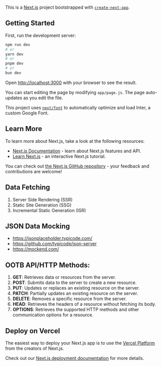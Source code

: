 This is a [Next.js](https://nextjs.org/) project bootstrapped with [`create-next-app`](https://github.com/vercel/next.js/tree/canary/packages/create-next-app).

## Getting Started

First, run the development server:

```bash
npm run dev
# or
yarn dev
# or
pnpm dev
# or
bun dev
```

Open [http://localhost:3000](http://localhost:3000) with your browser to see the result.

You can start editing the page by modifying `app/page.js`. The page auto-updates as you edit the file.

This project uses [`next/font`](https://nextjs.org/docs/basic-features/font-optimization) to automatically optimize and load Inter, a custom Google Font.

## Learn More

To learn more about Next.js, take a look at the following resources:

- [Next.js Documentation](https://nextjs.org/docs) - learn about Next.js features and API.
- [Learn Next.js](https://nextjs.org/learn) - an interactive Next.js tutorial.

You can check out [the Next.js GitHub repository](https://github.com/vercel/next.js/) - your feedback and contributions are welcome!

## Data Fetching

1. Server Side Rendering (SSR)
2. Static Site Generation (SSG)
3. Incremental Static Generation (ISR)

## JSON Data Mocking

- https://jsonplaceholder.typicode.com/
- https://github.com/typicode/json-server
- https://mockend.com/

## OOTB API/HTTP Methods:

1. **GET**: Retrieves data or resources from the server.
1. **POST**: Submits data to the server to create a new resource.
1. **PUT**: Updates or replaces an existing resource on the server.
1. **PATCH**: Partially updates an existing resource on the server.
1. **DELETE**: Removes a specific resource from the server.
1. **HEAD**: Retrieves the headers of a resource without fetching its body.
1. **OPTIONS**: Retrieves the supported HTTP methods and other communication options for a resource.


## Deploy on Vercel

The easiest way to deploy your Next.js app is to use the [Vercel Platform](https://vercel.com/new?utm_medium=default-template&filter=next.js&utm_source=create-next-app&utm_campaign=create-next-app-readme) from the creators of Next.js.

Check out our [Next.js deployment documentation](https://nextjs.org/docs/deployment) for more details.
